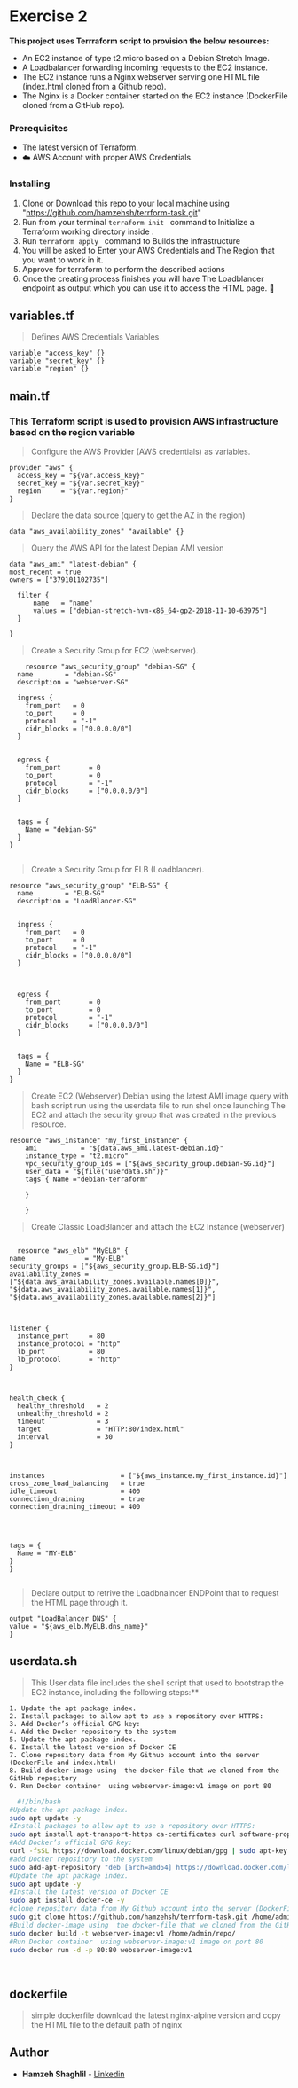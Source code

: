 # Exercise 2
**This project uses Terrraform script to provision the below resources:**

- An EC2 instance of type t2.micro based on a Debian Stretch Image.
- A Loadbalancer forwarding incoming requests to the EC2 instance.
- The EC2 instance runs a Nginx webserver serving one HTML file (index.html cloned from a Github repo). 
- The Nginx is a Docker container started on the EC2 instance (DockerFile cloned from a GitHub repo).




### Prerequisites

-  The latest version of Terraform.
- :cloud: AWS Account with proper AWS Credentials.



### Installing

1. Clone or Download this repo to your local machine using "https://github.com/hamzehsh/terrform-task.git"
2. Run from your terminal ```terraform init ``` command to Initialize a Terraform working directory inside .
3. Run ```terraform apply ``` command to Builds the infrastructure
4. You will be asked to Enter your AWS Credentials and The Region that you want to work in it.
5. Approve for terraform to perform the described actions
6. Once the creating process finishes you will have The Loadblancer endpoint as output which you can use it to access the HTML page. :raised_hands:


## variables.tf
> Defines AWS Credentials Variables
```
variable "access_key" {}
variable "secret_key" {}
variable "region" {}
``` 






## main.tf

### This Terraform script is used to provision AWS infrastructure based on the region variable 


>   Configure the AWS Provider (AWS credentials) as variables. 

```
provider "aws" {
  access_key = "${var.access_key}"
  secret_key = "${var.secret_key}"
  region     = "${var.region}"
}

```

>   Declare the data source (query to get the AZ in the region)
```
data "aws_availability_zones" "available" {}
```
>  Query the AWS API for the latest Depian AMI version
```
data "aws_ami" "latest-debian" {
most_recent = true
owners = ["379101102735"] 

  filter {
      name   = "name"
      values = ["debian-stretch-hvm-x86_64-gp2-2018-11-10-63975"]
  }

}
```

>  Create a Security Group for EC2 (webserver).

```
    resource "aws_security_group" "debian-SG" {
  name        = "debian-SG"
  description = "webserver-SG"

  ingress {
    from_port   = 0
    to_port     = 0
    protocol    = "-1"
    cidr_blocks = ["0.0.0.0/0"]
  }
  
  
  egress {
    from_port       = 0
    to_port         = 0
    protocol        = "-1"
    cidr_blocks     = ["0.0.0.0/0"]
  }
  

  tags = {
    Name = "debian-SG"
  }
}


```




>  Create a Security Group for ELB (Loadblancer).
```
resource "aws_security_group" "ELB-SG" {
  name        = "ELB-SG"
  description = "LoadBlancer-SG"
  

  ingress {
    from_port   = 0
    to_port     = 0
    protocol    = "-1"
    cidr_blocks = ["0.0.0.0/0"]
  }
  
  
  
  egress {
    from_port       = 0
    to_port         = 0
    protocol        = "-1"
    cidr_blocks     = ["0.0.0.0/0"]
  }
  
  
  tags = {
    Name = "ELB-SG"
  }
}

```

>  Create EC2 (Webserver) Debian using the latest AMI image query with bash script run using the userdata file to run shel once launching The EC2 and attach the security group that was created in the previous resource.
```
resource "aws_instance" "my_first_instance" {
    ami           = "${data.aws_ami.latest-debian.id}"
    instance_type = "t2.micro"
    vpc_security_group_ids = ["${aws_security_group.debian-SG.id}"]
    user_data = "${file("userdata.sh")}"
    tags { Name ="debian-terraform"          
    
    }
    
    }
  ```  
    
    
    
>  Create Classic LoadBlancer and attach the EC2 Instance (webserver)
  ```  
    
    resource "aws_elb" "MyELB" {
  name               = "My-ELB"
  security_groups = ["${aws_security_group.ELB-SG.id}"]
  availability_zones = ["${data.aws_availability_zones.available.names[0]}", "${data.aws_availability_zones.available.names[1]}", "${data.aws_availability_zones.available.names[2]}"]

 

  listener {
    instance_port     = 80
    instance_protocol = "http"
    lb_port           = 80
    lb_protocol       = "http"
  }

 

  health_check {
    healthy_threshold   = 2
    unhealthy_threshold = 2
    timeout             = 3
    target              = "HTTP:80/index.html"
    interval            = 30
  }

  

instances                   = ["${aws_instance.my_first_instance.id}"]
  cross_zone_load_balancing   = true
  idle_timeout                = 400
  connection_draining         = true
  connection_draining_timeout = 400




  tags = {
    Name = "MY-ELB"
  }
}
    
  ```      
    
    
    
>   Declare output to retrive the Loadbnalncer ENDPoint that to request the HTML page through it.
   ```   
output "LoadBalancer DNS" {
  value = "${aws_elb.MyELB.dns_name}"
}
  ```    
  
    
    
    
    
## userdata.sh

> This User data file includes the shell script that used to bootstrap the EC2 instance, including the following steps:**
  ```  
1. Update the apt package index.
2. Install packages to allow apt to use a repository over HTTPS:
3. Add Docker’s official GPG key:
4. Add the Docker repository to the system
5. Update the apt package index.
6. Install the latest version of Docker CE 
7. Clone repository data from My Github account into the server (DockerFile and index.html)
8. Build docker-image using  the docker-file that we cloned from the GitHub repository
9. Run Docker container  using webserver-image:v1 image on port 80
  ```  
  
  ```bash
    #!/bin/bash
#Update the apt package index.
sudo apt update -y
#Install packages to allow apt to use a repository over HTTPS:
sudo apt install apt-transport-https ca-certificates curl software-properties-common gnupg2 -y
#Add Docker’s official GPG key:
curl -fsSL https://download.docker.com/linux/debian/gpg | sudo apt-key add -
#add Docker repository to the system
sudo add-apt-repository "deb [arch=amd64] https://download.docker.com/linux/debian $(lsb_release -cs) stable" -y
#Update the apt package index.
sudo apt update -y
#Install the latest version of Docker CE 
sudo apt install docker-ce -y
#clone repository data from My Github account into the server (DockerFile and index.html)
sudo git clone https://github.com/hamzehsh/terrform-task.git /home/admin/repo
#Build docker-image using  the docker-file that we cloned from the GitHub repository
sudo docker build -t webserver-image:v1 /home/admin/repo/
#Run Docker container  using webserver-image:v1 image on port 80
sudo docker run -d -p 80:80 webserver-image:v1
    
    
``` 


## dockerfile

> simple dockerfile download the latest nginx-alpine version and copy the HTML file to the default path of nginx 



## Author
* **Hamzeh Shaghlil** - [Linkedin](https://www.linkedin.com/in/hamzeh-shaghlil
)





